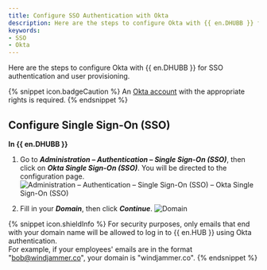 ```yaml
---
title: Configure SSO Authentication with Okta
description: Here are the steps to configure Okta with {{ en.DHUBB }} for SSO authentication and user provisioning.
keywords:
- SSO
- Okta
---
```

Here are the steps to configure Okta with {{ en.DHUBB }} for SSO authentication and user provisioning.

{% snippet icon.badgeCaution %} 
An [Okta account](https://www.okta.com/) with the appropriate rights is required. 
{% endsnippet %}

## Configure Single Sign-On (SSO) 

**In {{ en.DHUBB }}**  

1. Go to ***Administration – Authentication – Single Sign-On (SSO)***, then click on ***Okta Single Sign-On (SSO)***. You will be directed to the configuration page.  
![Administration – Authentication – Single Sign-On (SSO) – Okta Single Sign-On (SSO)](https://webdevolutions.azureedge.net/docs/en/hub/Hub2232.png)  

2. Fill in your ***Domain***, then click ***Continue***.
![Domain](https://webdevolutions.azureedge.net/docs/en/hub/Hub2234.png)  

{% snippet icon.shieldInfo %} 
For security purposes, only emails that end with your domain name will be allowed to log in to {{ en.HUB }} using Okta authentication.  
For example, if your employees' emails are in the format "bob@windjammer.co", your domain is "windjammer.co".
{% endsnippet %}